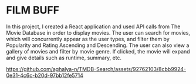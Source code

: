 # FILM BUFF

In this project, I created a React application and used API calls from The Movie Database in order to display movies. The user can search for movies, which will concurrently appear as the user types, and filter them by Popularity and Rating Ascending and Descending. The user can also view a gallery of movies and filter by movie genre. If clicked, the movie will expand and give details such as runtime, summary, etc.


https://github.com/aghalya-n/TMDB-Search/assets/92762103/8cbb9924-0e31-4c6c-b20d-97bb12fe5714

